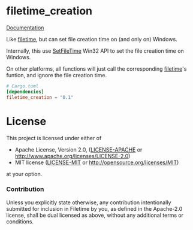 # filetime_creation

[Documentation](https://docs.rs/filetime_creation)

Like [filetime](https://crates.io/crates/filetime), but can set file creation time on (and only on) Windows.

Internally, this use [SetFileTime](https://docs.microsoft.com/en-us/windows/win32/api/fileapi/nf-fileapi-setfiletime)
Win32 API to set the file creation time on Windows.

On other platforms, all functions will just call the corresponding [filetime](https://crates.io/crates/filetime)'s
funtion, and ignore the file creation time.

```toml
# Cargo.toml
[dependencies]
filetime_creation = "0.1"
```

# License

This project is licensed under either of

 * Apache License, Version 2.0, ([LICENSE-APACHE](LICENSE-APACHE) or
   http://www.apache.org/licenses/LICENSE-2.0)
 * MIT license ([LICENSE-MIT](LICENSE-MIT) or
   http://opensource.org/licenses/MIT)

at your option.

### Contribution

Unless you explicitly state otherwise, any contribution intentionally submitted
for inclusion in Filetime by you, as defined in the Apache-2.0 license, shall be
dual licensed as above, without any additional terms or conditions.
